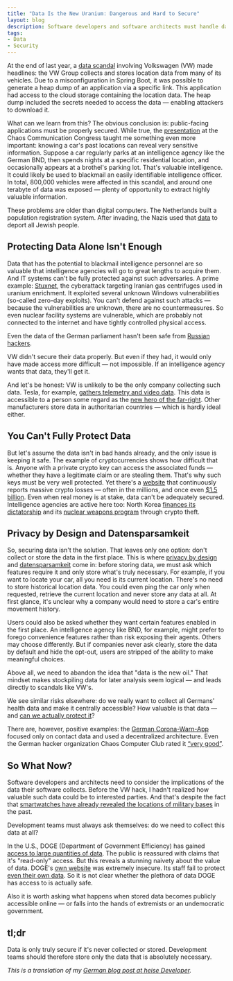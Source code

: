 ```yaml
---
title: "Data Is the New Uranium: Dangerous and Hard to Secure"
layout: blog
description: Software developers and software architects must handle data with great care. Otherwise, they create risks no one can fully assess.
tags:
- Data
- Security
---
```


At the end of last year, a [data
scandal](https://www.theregister.com/2025/01/06/volkswagen_ev_data_exposed/)
involving Volkswagen (VW) made headlines: the VW Group collects and
stores location data from many of its vehicles. Due to a
misconfiguration in Spring Boot, it was possible to generate a heap
dump of an application via a specific link. This application had
access to the cloud storage containing the location data. The heap
dump included the secrets needed to access the data — enabling
attackers to download it.

What can we learn from this? The obvious conclusion is: public-facing
applications must be properly secured. While true, the
[presentation](https://media.ccc.de/v/38c3-wir-wissen-wo-dein-auto-steht-volksdaten-von-volkswagen)
at the Chaos Communication Congress taught me something even more
important: knowing a car's past locations can reveal very sensitive
information. Suppose a car regularly parks at an intelligence agency
like the German BND, then spends nights at a specific residential
location, and occasionally appears at a brothel's parking lot. That's
valuable intelligence. It could likely be used to blackmail an easily
identifiable intelligence officer. In total, 800,000 vehicles were
affected in this scandal, and around one terabyte of data was exposed
— plenty of opportunity to extract highly valuable information.

These problems are older than digital computers. The Netherlands built
a population registration system. After invading, the Nazis used that
[data](https://digital.kenyon.edu/bulmash/1406/) to deport all Jewish
people.

## Protecting Data Alone Isn't Enough

Data that has the potential to blackmail intelligence personnel are so
valuable that intelligence agencies will go to great lengths to
acquire them. And IT systems can't be fully protected against such
adversaries. A prime example:
[Stuxnet](https://en.wikipedia.org/wiki/Stuxnet), the cyberattack
targeting Iranian gas centrifuges used in uranium enrichment. It
exploited several unknown Windows vulnerabilities (so-called zero-day
exploits). You can't defend against such attacks — because the
vulnerabilities are unknown, there are no countermeasures. So even
nuclear facility systems are vulnerable, which are probably not
connected to the internet and have tightly controlled physical access.

Even the data of the German parliament hasn't been safe from [Russian
hackers](https://cyberlaw.ccdcoe.org/wiki/Bundestag_Hack_(2015)).

VW didn't secure their data properly. But even if they had, it would
only have made access more difficult — not impossible. If an
intelligence agency wants that data, they'll get it.

And let's be honest: VW is unlikely to be the only company collecting
such data. Tesla, for example, [gathers telemetry and video
data](https://apnews.com/article/tesla-las-vegas-explosion-cybertruck-elon-musk-789dc864a0c138fd7c36ca8c94b0fbfd). This
data is accessible to a person some regard as the [new hero of the
far-right](https://www.wired.com/story/far-right-new-leader-elon-musk/). Other
manufacturers store data in authoritarian countries — which is hardly
ideal either.

## You Can't Fully Protect Data

But let's assume the data isn't in bad hands already, and the only
issue is keeping it safe. The example of cryptocurrencies shows how
difficult that is. Anyone with a private crypto key can access the
associated funds — whether they have a legitimate claim or are
stealing them. That's why such keys must be very well protected. Yet
there's a [website](https://www.web3isgoinggreat.com/) that
continuously reports massive crypto losses — often in the millions,
and once even [$1.5
billion](https://www.web3isgoinggreat.com/?id=bybit-hack). Even when
real money is at stake, data can't be adequately secured. Intelligence
agencies are active here too: North Korea [finances its
dictatorship](https://edition.cnn.com/2025/02/24/politics/north-korean-hackers-crypto-hack/index.html)
and its [nuclear weapons
program](https://apnews.com/article/technology-crime-business-hacking-south-korea-967763dc88e422232da54115bb13f4dc)
through crypto theft.

## Privacy by Design and Datensparsamkeit

So, securing data isn't the solution. That leaves only one option:
don't collect or store the data in the first place. This is where
[privacy by design](https://en.wikipedia.org/wiki/Privacy_by_design)
and
[datensparsamkeit](https://martinfowler.com/bliki/Datensparsamkeit.html)
come in: before storing data, we must ask which features require it
and only store what's truly necessary. For example, if you want to
locate your car, all you need is its current location. There's no need
to store historical location data. You could even ping the car only
when requested, retrieve the current location and never store any
data at all. At first glance, it's unclear why a company would need to
store a car's entire movement history.

Users could also be asked whether they want certain features enabled
in the first place. An intelligence agency like BND, for example,
might prefer to forego convenience features rather than risk exposing
their agents. Others may choose differently. But if companies never
ask clearly, store the data by default and hide the opt-out, users
are stripped of the ability to make meaningful choices.

Above all, we need to abandon the idea that "data is the new oil."
That mindset makes stockpiling data for later analysis seem
logical — and leads directly to scandals like VW's.

We see similar risks elsewhere: do we really want to collect all
Germans' health data and make it centrally accessible? How valuable is
that data — and [can we actually protect
it](https://www.heise.de/en/news/38C3-Major-security-flaws-uncovered-in-electronic-patient-file-3-0-10221396.html)?

There are, however, positive examples: the [German
Corona-Warn-App](https://en.wikipedia.org/wiki/Corona-Warn-App)
focused only on contact data and used a decentralized
architecture. Even the German hacker organization Chaos Computer Club
rated it [“very
good”](https://www.tagesschau.de/inland/coronavirus-app-107.html).

## So What Now?

Software developers and architects need to consider the implications
of the data their software collects. Before the VW hack, I hadn't
realized how valuable such data could be to interested parties. And
that's despite the fact that [smartwatches have already revealed the
locations of military
bases](https://www.newsweek.com/fitness-app-strava-reveals-location-secret-military-bases-around-world-793442)
in the past.

Development teams must always ask themselves: do we need to collect
this data at all?

In the U.S., DOGE (Department of Government Efficiency) has gained
[access to large quantities of
data](https://ash.harvard.edu/resources/understanding-doge-and-your-data/). The
public is reassured with claims that it's "read-only" access. But this
reveals a stunning naivety about the value of data. DOGE's [own
website](https://arstechnica.com/tech-policy/2025/02/doges-gov-site-lampooned-as-coders-quickly-realize-it-can-be-edited-by-anyone/)
was extremely insecure. Its staff fail to protect [even their own
data](https://www.businessinsider.com/doge-nasa-google-calendar-public-2025-3). So
it is not clear whether the plethora of data DOGE has access to is
actually safe.

Also it is worth asking what happens when stored data becomes publicly
accessible online — or falls into the hands of extremists or an
undemocratic government.

## tl;dr

Data is only truly secure if it's never collected or
stored. Development teams should therefore store only the data that is
absolutely necessary.

*This is a translation of my [German blog post at heise
Developer](https://www.heise.de/blog/Daten-sind-das-neue-Uran-Gefaehrlich-und-schwer-zu-sichern-10318961.html).*
